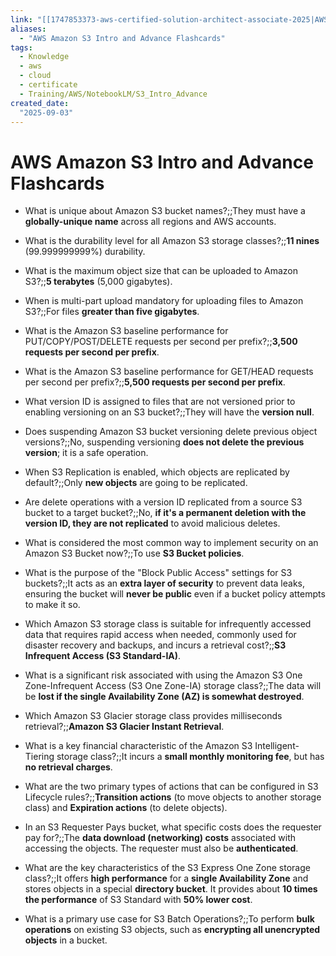 ```yaml
---
link: "[[1747853373-aws-certified-solution-architect-associate-2025|AWS Certified Solution Architect Associate 2025]]"
aliases: 
  - "AWS Amazon S3 Intro and Advance Flashcards"
tags:
  - Knowledge
  - aws
  - cloud
  - certificate
  - Training/AWS/NotebookLM/S3_Intro_Advance
created_date:
  "2025-09-03"
---
```

# AWS Amazon S3 Intro and Advance Flashcards
- What is unique about Amazon S3 bucket names?;;They must have a **globally-unique name** across all regions and AWS accounts.
<!--SR:!2025-11-17,56,310-->
- What is the durability level for all Amazon S3 storage classes?;;**11 nines** (99.999999999%) durability.
<!--SR:!2025-10-20,28,250-->
- What is the maximum object size that can be uploaded to Amazon S3?;;**5 terabytes** (5,000 gigabytes).
<!--SR:!2025-10-26,34,250-->
- When is multi-part upload mandatory for uploading files to Amazon S3?;;For files **greater than five gigabytes**.
<!--SR:!2025-11-18,57,310-->
- What is the Amazon S3 baseline performance for PUT/COPY/POST/DELETE requests per second per prefix?;;**3,500 requests per second per prefix**.
<!--SR:!2025-10-23,31,270-->
- What is the Amazon S3 baseline performance for GET/HEAD requests per second per prefix?;;**5,500 requests per second per prefix**.
<!--SR:!2025-10-10,22,250-->
- What version ID is assigned to files that are not versioned prior to enabling versioning on an S3 bucket?;;They will have the **version null**.
<!--SR:!2025-11-16,55,310-->
- Does suspending Amazon S3 bucket versioning delete previous object versions?;;No, suspending versioning **does not delete the previous version**; it is a safe operation.
<!--SR:!2025-11-25,63,310-->
- When S3 Replication is enabled, which objects are replicated by default?;;Only **new objects** are going to be replicated.
<!--SR:!2025-11-06,45,290-->
- Are delete operations with a version ID replicated from a source S3 bucket to a target bucket?;;No, **if it's a permanent deletion with the version ID, they are not replicated** to avoid malicious deletes.
<!--SR:!2025-11-01,40,290-->
- What is considered the most common way to implement security on an Amazon S3 Bucket now?;;To use **S3 Bucket policies**.
<!--SR:!2025-09-24,16,290-->
- What is the purpose of the "Block Public Access" settings for S3 buckets?;;It acts as an **extra layer of security** to prevent data leaks, ensuring the bucket will **never be public** even if a bucket policy attempts to make it so.
<!--SR:!2025-11-25,63,310-->
- Which Amazon S3 storage class is suitable for infrequently accessed data that requires rapid access when needed, commonly used for disaster recovery and backups, and incurs a retrieval cost?;;**S3 Infrequent Access (S3 Standard-IA)**.
<!--SR:!2025-11-24,62,310-->
- What is a significant risk associated with using the Amazon S3 One Zone-Infrequent Access (S3 One Zone-IA) storage class?;;The data will be **lost if the single Availability Zone (AZ) is somewhat destroyed**.
<!--SR:!2025-09-24,16,290-->
- Which Amazon S3 Glacier storage class provides milliseconds retrieval?;;**Amazon S3 Glacier Instant Retrieval**.
<!--SR:!2025-10-25,37,290-->
- What is a key financial characteristic of the Amazon S3 Intelligent-Tiering storage class?;;It incurs a **small monthly monitoring fee**, but has **no retrieval charges**.
<!--SR:!2025-10-01,9,230-->
- What are the two primary types of actions that can be configured in S3 Lifecycle rules?;;**Transition actions** (to move objects to another storage class) and **Expiration actions** (to delete objects).
<!--SR:!2025-11-05,44,290-->
- In an S3 Requester Pays bucket, what specific costs does the requester pay for?;;The **data download (networking) costs** associated with accessing the objects. The requester must also be **authenticated**.
<!--SR:!2025-10-26,38,290-->
- What are the key characteristics of the S3 Express One Zone storage class?;;It offers **high performance** for a **single Availability Zone** and stores objects in a special **directory bucket**. It provides about **10 times the performance** of S3 Standard with **50% lower cost**.
<!--SR:!2025-10-04,12,230-->
- What is a primary use case for S3 Batch Operations?;;To perform **bulk operations** on existing S3 objects, such as **encrypting all unencrypted objects** in a bucket.
<!--SR:!2025-09-24,16,290-->

